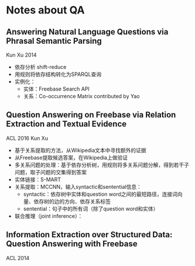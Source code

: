 # Notes about QA

## Answering Natural Language Questions via Phrasal Semantic Parsing 

Kun Xu 2014

- 依存分析 shift-reduce
- 用规则将依存结构转化为SPARQL查询
- 实例化：
  - 实体：Freebase Search API
  - 关系：Co-occurrence Matrix contributed by Yao 

## Question Answering on Freebase via Relation Extraction and Textual Evidence 

ACL 2016 Kun Xu

- 基于关系提取的方法，从Wikipedia文本中寻找额外的证据
- 从Freebase提取候选答案，在Wikipedia上做验证
- 多关系问题的处理：基于依存分析树，用规则将多关系问题分解，得到若干子问题，取子问题的交集得到答案
- 实体链接：S-MART
- 关系提取：MCCNN，输入syntactic和sentential信息：
  - syntactic：依存树中实体和question word之间的最短路径，连接词向量、依存树的边的方向、依存关系标签
  - sentential：句子中的所有词（除了question word和实体）
- 联合推理（joint inference）：

## Information Extraction over Structured Data: Question Answering with Freebase 

ACL 2014

